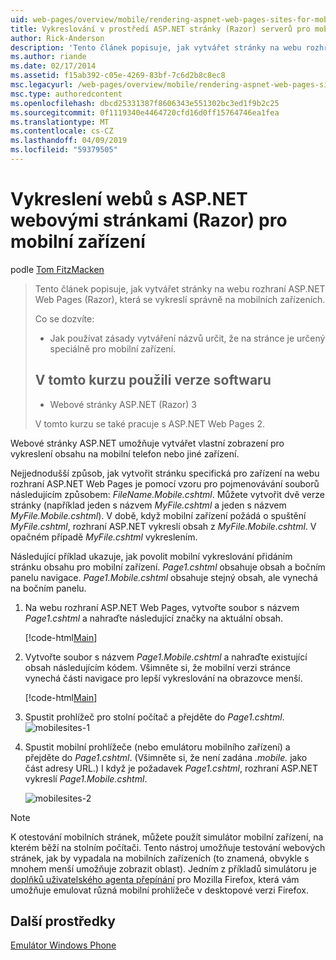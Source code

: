 ```yaml
---
uid: web-pages/overview/mobile/rendering-aspnet-web-pages-sites-for-mobile-devices
title: Vykreslování v prostředí ASP.NET stránky (Razor) serverů pro mobilní zařízení | Dokumentace Microsoftu
author: Rick-Anderson
description: 'Tento článek popisuje, jak vytvářet stránky na webu rozhraní ASP.NET Web Pages (Razor), která se vykreslí správně na mobilních zařízeních. Co se dozvíte: Jak budete...'
ms.author: riande
ms.date: 02/17/2014
ms.assetid: f15ab392-c05e-4269-83bf-7c6d2b8c8ec8
msc.legacyurl: /web-pages/overview/mobile/rendering-aspnet-web-pages-sites-for-mobile-devices
msc.type: authoredcontent
ms.openlocfilehash: dbcd25331387f8606343e551302bc3ed1f9b2c25
ms.sourcegitcommit: 0f1119340e4464720cfd16d0ff15764746ea1fea
ms.translationtype: MT
ms.contentlocale: cs-CZ
ms.lasthandoff: 04/09/2019
ms.locfileid: "59379505"
---
```

# <a name="rendering-aspnet-web-pages-razor-sites-for-mobile-devices"></a>Vykreslení webů s ASP.NET webovými stránkami (Razor) pro mobilní zařízení

podle [Tom FitzMacken](https://github.com/tfitzmac)

> Tento článek popisuje, jak vytvářet stránky na webu rozhraní ASP.NET Web Pages (Razor), která se vykreslí správně na mobilních zařízeních.
> 
> Co se dozvíte:
> 
> - Jak používat zásady vytváření názvů určit, že na stránce je určený speciálně pro mobilní zařízení.
>   
> 
> ## <a name="software-versions-used-in-the-tutorial"></a>V tomto kurzu použili verze softwaru
> 
> 
> - Webové stránky ASP.NET (Razor) 3
>   
> 
> V tomto kurzu se také pracuje s ASP.NET Web Pages 2.


Webové stránky ASP.NET umožňuje vytvářet vlastní zobrazení pro vykreslení obsahu na mobilní telefon nebo jiné zařízení.

Nejjednodušší způsob, jak vytvořit stránku specifická pro zařízení na webu rozhraní ASP.NET Web Pages je pomocí vzoru pro pojmenovávání souborů následujícím způsobem: *FileName.Mobile.cshtml*. Můžete vytvořit dvě verze stránky (například jeden s názvem *MyFile.cshtml* a jeden s názvem *MyFile.Mobile.cshtml*). V době, když mobilní zařízení požádá o spuštění *MyFile.cshtml*, rozhraní ASP.NET vykreslí obsah z *MyFile.Mobile.cshtml*. V opačném případě *MyFile.cshtml* vykreslením.

Následující příklad ukazuje, jak povolit mobilní vykreslování přidáním stránku obsahu pro mobilní zařízení. *Page1.cshtml* obsahuje obsah a bočním panelu navigace. *Page1.Mobile.cshtml* obsahuje stejný obsah, ale vynechá na bočním panelu.

1. Na webu rozhraní ASP.NET Web Pages, vytvořte soubor s názvem *Page1.cshtml* a nahraďte následující značky na aktuální obsah.

    [!code-html[Main](rendering-aspnet-web-pages-sites-for-mobile-devices/samples/sample1.html)]
2. Vytvořte soubor s názvem *Page1.Mobile.cshtml* a nahraďte existující obsah následujícím kódem. Všimněte si, že mobilní verzi stránce vynechá části navigace pro lepší vykreslování na obrazovce menší.

    [!code-html[Main](rendering-aspnet-web-pages-sites-for-mobile-devices/samples/sample2.html)]
3. Spustit prohlížeč pro stolní počítač a přejděte do *Page1.cshtml*. ![mobilesites-1](rendering-aspnet-web-pages-sites-for-mobile-devices/_static/image1.png)
4. Spustit mobilní prohlížeče (nebo emulátoru mobilního zařízení) a přejděte do *Page1.cshtml*. (Všimněte si, že není zadána *.mobile.* jako část adresy URL.) I když je požadavek *Page1.cshtml*, rozhraní ASP.NET vykreslí *Page1.Mobile.cshtml*.

    ![mobilesites-2](rendering-aspnet-web-pages-sites-for-mobile-devices/_static/image2.png)

> [!NOTE]
> K otestování mobilních stránek, můžete použít simulátor mobilní zařízení, na kterém běží na stolním počítači. Tento nástroj umožňuje testování webových stránek, jak by vypadala na mobilních zařízeních (to znamená, obvykle s mnohem menší umožňuje zobrazit oblast). Jedním z příkladů simulátoru je [doplňků uživatelského agenta přepínání](http://addons.mozilla.org/firefox/addon/user-agent-switcher/) pro Mozilla Firefox, která vám umožňuje emulovat různá mobilní prohlížeče v desktopové verzi Firefox.


<a id="Additional_Resources"></a>
## <a name="additional-resources"></a>Další prostředky


[Emulátor Windows Phone](https://msdn.microsoft.com/library/ff402563(v=VS.92).aspx)
